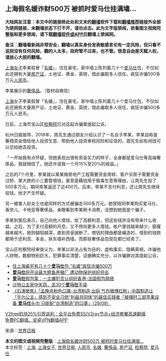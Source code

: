  <h2>上海假名媛诈财500万 被抓时爱马仕挂满墙…</h2> <p class="notice"><b>大陆网友注意：本文中的链接除此处和文末的<a href="https://github.com/bannedbook/fanqiang" >翻墙</a>软件下载和<a href="https://github.com/killgcd/justmysocks/blob/master/README.md">翻墙推荐</a>链接外全部为禁网链接，未翻墙状态下打不开，请勿点击。此为文字版禁闻，欲看图文视频完整版和更多禁闻，请下载<a href="https://github.com/bannedbook/fanqiang">翻墙软件或APP</a>后翻墙上禁闻网。</p><p>备注：翻墙看新闻非常安全，翻墙以真实身份发表敏感言论有一定风险，但只看不说则没有任何风险，翻的人太多，政府管不过来，也不管。信息自由是天赋人权，请放心大胆的翻墙。</b></p>  <div class="entry"> <p id="summary"><a href="https://www.bannedbook.org/bnews/tag/%E4%B8%8A%E6%B5%B7%E5%A5%B3%E5%AD%90/" class="st_tag internal_tag" rel="tag" title="标签 上海女子 下的日志">上海女子</a>李某假冒「<a href="https://www.bannedbook.org/bnews/tag/%e5%90%8d%e5%aa%9b/" class="st_tag internal_tag" rel="tag" title="标签 名媛 下的日志">名媛</a>」，住在豪宅，家中墙上陈列着几十个<a href="https://www.bannedbook.org/bnews/tag/%E7%88%B1%E9%A9%AC%E4%BB%95/" class="st_tag internal_tag" rel="tag" title="标签 爱马仕 下的日志">爱马仕</a>包，不仅如此还拥有大量<a href="https://www.bannedbook.org/bnews/tag/%E6%88%BF%E4%BA%A7%E8%AF%81/" class="st_tag internal_tag" rel="tag" title="标签 房产证 下的日志">房产证</a>、土地证、黄金、英镑，借此骗取多人信任，疯狂诈骗500多万元<a href="https://www.bannedbook.org/bnews/tag/%e4%ba%ba%e6%b0%91%e5%b8%81/" class="st_tag internal_tag" rel="tag" title="标签 人民币 下的日志">人民币</a>。</p> <p id="conimg">李某展示的<a href="https://www.bannedbook.org/bnews/tag/%e5%a5%a2%e4%be%88%e5%93%81/" class="st_tag internal_tag" rel="tag" title="标签 奢侈品 下的日志">奢侈品</a>。（取材自微信）</p> <p><a href="https://www.bannedbook.org/bnews/tag/%e4%b8%8a%e6%b5%b7/" class="st_tag internal_tag" rel="tag" title="标签 上海 下的日志">上海</a>女子李某假冒「名媛」，住在豪宅，家中墙上陈列着几十个爱马仕包，不仅如此还拥有大量房产证、土地证、黄金、英镑，借此骗取多人信任，疯狂诈骗500多万元人民币。</p>  <p>日前，上海市宝山区<a href="https://www.bannedbook.org/bnews/tag/%e6%a3%80%e5%af%9f%e9%99%a2/" class="st_tag internal_tag" rel="tag" title="标签 检察院 下的日志">检察院</a>已对这起诈骗案提起公诉。</p> <p>杭州日报报导，2018年，周先生通过朋友介绍认识了一名女子李某，李某自称是筹措资金借给他人投资生意、帮助他人投资审核风险和征信的，周先生如有闲钱可以交给她去投资。</p> <p>「一开始我有点怀疑，但她表现出很有资金实力的样子，全身都是爱马仕等高端奢侈品，我就相信了。她还许诺我一个月15%至20%的收益。」</p>  <p>之后的7个月里，李某就以某某做房地产工程需要资金周转、客户买房子需要资金过桥、某大款的小三要暂借钱，甚至是藉钱用于贩毒生意等理由，让周先生投了500多万元，期间李某返还了近400万。后来，李某不支付利息，还让周先生继续投钱，他才产生怀疑。</p> <p>另一被害人赵女士也是同样的方式被骗走300多万元。她曾陪同李某购买爱马仕、香奈儿、卡地亚等奢侈品，亲眼看到李某刷卡消费，没想到她竟是个骗子。</p> <p>李某到案后表示，自己向他人借钱，给了高额利息，但这些钱并没有带来什么收益。之后，为了支付高额的月息，又不停向更多人借钱。帐户里钱越来越少，窟窿越来越大，她则越陷越深，直到资金链断了。借钱的理由都是编造的，借到的钱款都用于还利息、本金，拆东墙补西墙。而那些奢侈品包现在都已经卖了。</p>  <p>宝山区检察院经审查认为，李某以非法占有为目的，虚构事实、隐瞒真相，诈骗他人财物，数额特别巨大，犯罪事实清楚，证据确实充分，以诈骗罪对其提起公诉。</p> <ul class='op-related-articles' title='相关阅读'> <li><a href='https://www.bannedbook.org/bnews/baitai/20201201/1440119.html' target='_blank'>住上海豪宅有几十个<b>爱马仕</b>包 “名媛”疯狂诈骗500万</a></li> <li><a href='https://www.bannedbook.org/bnews/baitai/20201116/1431885.html' target='_blank'><b>爱马仕</b>将开设最大鳄鱼养殖厂 遭动物保护组织抨击</a></li> <li><a href='https://www.bannedbook.org/bnews/worldnews/20201111/1429186.html' target='_blank'><b>爱马仕</b>假包案：一主嫌犯否认组织香港-法国假包网络</a></li> <li><a href='https://www.bannedbook.org/bnews/baitai/20201109/1428112.html' target='_blank'>沙特公主家中失窃，丢30个<b>爱马仕</b>手袋</a></li> <li><a href='https://www.bannedbook.org/bnews/bannedvideo/20200930/1405455.html' target='_blank'>《石涛聚焦》「孟晚舟粉色口罩-台湾制造 出庭 气炸微博红粉」中国制造让「华为公主」感到不安全习偬“利益共同体”的最佳实践者「被捕时三部苹果设备 <b>爱马仕</b>头巾 只能配“台湾制造”的口罩」（29/09）</a></li> </ul> <p class="texttj"> <a href="https://github.com/bannedbook/fanqiang/wiki/V2ray%E6%9C%BA%E5%9C%BA" target="_blank">V2free机场25%引荐返利：全平台免费SS/V2ray节点+经济套餐高速翻墙</a><br/> <a href="https://github.com/bannedbook/fanqiang/wiki/%E7%A6%81%E9%97%BB%E7%BD%91%E5%AE%89%E5%8D%93%E7%BF%BB%E5%A2%99%E6%96%B0%E9%97%BBAPP" target="_blank">免费PC翻墙、安卓VPN翻墙APP</a></p><p> 来源：<a href="https://www.bannedbook.org/bnews/tag/%e4%b8%96%e7%95%8c%e6%97%a5%e6%8a%a5/" class="st_tag internal_tag" rel="tag" title="标签 世界日报 下的日志">世界日报</a> </p><a name='sharetosocial'></a>       <div><b>本文的图文或视频完整版</b>：<a href='https://www.bannedbook.org/bnews/cnnews/20201202/1440521.html'>上海假名媛诈财500万 被抓时爱马仕挂满墙…</a></div>  </div><!--END ENTRY--> <div class="postfooter"> <div>本文标签：<a href="https://www.bannedbook.org/bnews/tag/%e4%b8%8a%e6%b5%b7/" rel="tag">上海</a>, <a href="https://www.bannedbook.org/bnews/tag/%E4%B8%8A%E6%B5%B7%E5%A5%B3%E5%AD%90/" rel="tag">上海女子</a>, <a href="https://www.bannedbook.org/bnews/tag/%e4%b8%96%e7%95%8c%e6%97%a5%e6%8a%a5/" rel="tag">世界日报</a>, <a href="https://www.bannedbook.org/bnews/tag/%e4%ba%ba%e6%b0%91%e5%b8%81/" rel="tag">人民币</a>, <a href="https://www.bannedbook.org/bnews/tag/%e5%90%8d%e5%aa%9b/" rel="tag">名媛</a>, <a href="https://www.bannedbook.org/bnews/tag/%e5%a5%a2%e4%be%88%e5%93%81/" rel="tag">奢侈品</a>, <a href="https://www.bannedbook.org/bnews/tag/%E6%88%BF%E4%BA%A7%E8%AF%81/" rel="tag">房产证</a>, <a href="https://www.bannedbook.org/bnews/tag/%e6%a3%80%e5%af%9f%e9%99%a2/" rel="tag">检察院</a>, <a href="https://www.bannedbook.org/bnews/tag/%E7%88%B1%E9%A9%AC%E4%BB%95/" rel="tag">爱马仕</a></div>  </div><!--END POSTFOOTER--> 